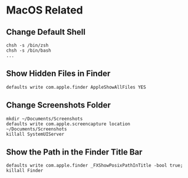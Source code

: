 # MacOS Related

## Change Default Shell

    chsh -s /bin/zsh
    chsh -s /bin/bash
    ...

## Show Hidden Files in Finder

    defaults write com.apple.finder AppleShowAllFiles YES
    
## Change Screenshots Folder

    mkdir ~/Documents/Screenshots
    defaults write com.apple.screencapture location ~/Documents/Screenshots
    killall SystemUIServer
    
## Show the Path in the Finder Title Bar

    defaults write com.apple.finder _FXShowPosixPathInTitle -bool true; 
    killall Finder
    
